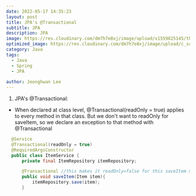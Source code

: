 ```yaml
---
date: 2022-05-17 14:35:23
layout: post
title: JPA's @Transactional
subtitle: JPA
description: JPA
image: https://res.cloudinary.com/dm7h7e8xj/image/upload/v1559825145/theme16_o0seet.jpg
optimized_image: https://res.cloudinary.com/dm7h7e8xj/image/upload/c_scale,w_380/v1559825145/theme16_o0seet.jpg
category: Java
tags:
  - Java
  - Spring
  - JPA
  
author: Jeonghwan Lee
---
```


1. JPA's @Transactional:
 * When declared at class level, @Transactional(readOnly = true) applies to every method in that class. But we don't want to readOnly for saveItem, so we declare an exception to that method with @Transactional
```java
  @Service
  @Transactional(readOnly = true)
  @RequiredArgsConstructor
  public class ItemService {
      private final ItemRepository itemRepository;

      @Transactional //this makes it readOnly=false for this saveItem method
      public void saveItem(Item item){
          itemRepository.save(item);
      }
```



